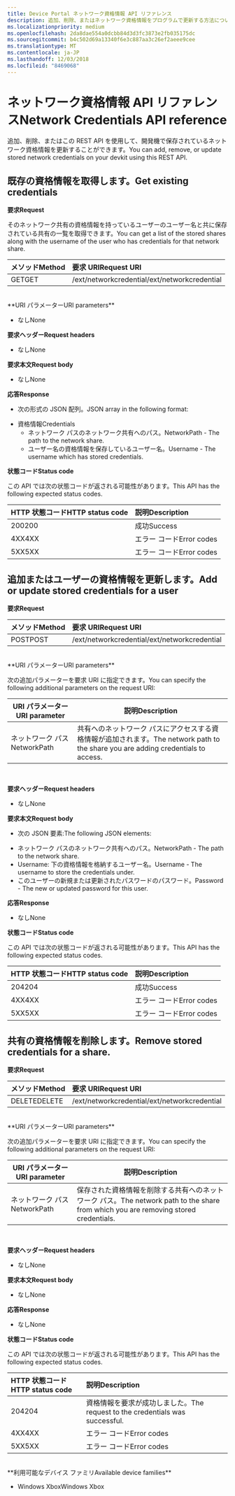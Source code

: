 ```yaml
---
title: Device Portal ネットワーク資格情報 API リファレンス
description: 追加、削除、またはネットワーク資格情報をプログラムで更新する方法について説明します。
ms.localizationpriority: medium
ms.openlocfilehash: 2da8dae554a0dcbb84d3d3fc3873e2fb035175dc
ms.sourcegitcommit: b4c502d69a13340f6e3c887aa3c26ef2aeee9cee
ms.translationtype: MT
ms.contentlocale: ja-JP
ms.lasthandoff: 12/03/2018
ms.locfileid: "8469068"
---
```

# <a name="network-credentials-api-reference"></a><span data-ttu-id="5c9b6-103">ネットワーク資格情報 API リファレンス</span><span class="sxs-lookup"><span data-stu-id="5c9b6-103">Network Credentials API reference</span></span>
<span data-ttu-id="5c9b6-104">追加、削除、またはこの REST API を使用して、開発機で保存されているネットワーク資格情報を更新することができます。</span><span class="sxs-lookup"><span data-stu-id="5c9b6-104">You can add, remove, or update stored network credentials on your devkit using this REST API.</span></span>

## <a name="get-existing-credentials"></a><span data-ttu-id="5c9b6-105">既存の資格情報を取得します。</span><span class="sxs-lookup"><span data-stu-id="5c9b6-105">Get existing credentials</span></span>

**<span data-ttu-id="5c9b6-106">要求</span><span class="sxs-lookup"><span data-stu-id="5c9b6-106">Request</span></span>**

<span data-ttu-id="5c9b6-107">そのネットワーク共有の資格情報を持っているユーザーのユーザー名と共に保存されている共有の一覧を取得できます。</span><span class="sxs-lookup"><span data-stu-id="5c9b6-107">You can get a list of the stored shares along with the username of the user who has credentials for that network share.</span></span>

<span data-ttu-id="5c9b6-108">メソッド</span><span class="sxs-lookup"><span data-stu-id="5c9b6-108">Method</span></span>      | <span data-ttu-id="5c9b6-109">要求 URI</span><span class="sxs-lookup"><span data-stu-id="5c9b6-109">Request URI</span></span>
:------     | :-----
<span data-ttu-id="5c9b6-110">GET</span><span class="sxs-lookup"><span data-stu-id="5c9b6-110">GET</span></span> | <span data-ttu-id="5c9b6-111">/ext/networkcredential</span><span class="sxs-lookup"><span data-stu-id="5c9b6-111">/ext/networkcredential</span></span>
<br />
**<span data-ttu-id="5c9b6-112">URI パラメーター</span><span class="sxs-lookup"><span data-stu-id="5c9b6-112">URI parameters</span></span>**

- <span data-ttu-id="5c9b6-113">なし</span><span class="sxs-lookup"><span data-stu-id="5c9b6-113">None</span></span>

**<span data-ttu-id="5c9b6-114">要求ヘッダー</span><span class="sxs-lookup"><span data-stu-id="5c9b6-114">Request headers</span></span>**

- <span data-ttu-id="5c9b6-115">なし</span><span class="sxs-lookup"><span data-stu-id="5c9b6-115">None</span></span>

**<span data-ttu-id="5c9b6-116">要求本文</span><span class="sxs-lookup"><span data-stu-id="5c9b6-116">Request body</span></span>**   

- <span data-ttu-id="5c9b6-117">なし</span><span class="sxs-lookup"><span data-stu-id="5c9b6-117">None</span></span>

**<span data-ttu-id="5c9b6-118">応答</span><span class="sxs-lookup"><span data-stu-id="5c9b6-118">Response</span></span>**   

- <span data-ttu-id="5c9b6-119">次の形式の JSON 配列。</span><span class="sxs-lookup"><span data-stu-id="5c9b6-119">JSON array in the following format:</span></span>
* <span data-ttu-id="5c9b6-120">資格情報</span><span class="sxs-lookup"><span data-stu-id="5c9b6-120">Credentials</span></span>
  * <span data-ttu-id="5c9b6-121">ネットワーク パスのネットワーク共有へのパス。</span><span class="sxs-lookup"><span data-stu-id="5c9b6-121">NetworkPath - The path to the network share.</span></span>
  * <span data-ttu-id="5c9b6-122">ユーザー名の資格情報を保存しているユーザー名。</span><span class="sxs-lookup"><span data-stu-id="5c9b6-122">Username - The username which has stored credentials.</span></span>

**<span data-ttu-id="5c9b6-123">状態コード</span><span class="sxs-lookup"><span data-stu-id="5c9b6-123">Status code</span></span>**

<span data-ttu-id="5c9b6-124">この API では次の状態コードが返される可能性があります。</span><span class="sxs-lookup"><span data-stu-id="5c9b6-124">This API has the following expected status codes.</span></span>

<span data-ttu-id="5c9b6-125">HTTP 状態コード</span><span class="sxs-lookup"><span data-stu-id="5c9b6-125">HTTP status code</span></span>      | <span data-ttu-id="5c9b6-126">説明</span><span class="sxs-lookup"><span data-stu-id="5c9b6-126">Description</span></span>
:------     | :-----
<span data-ttu-id="5c9b6-127">200</span><span class="sxs-lookup"><span data-stu-id="5c9b6-127">200</span></span> | <span data-ttu-id="5c9b6-128">成功</span><span class="sxs-lookup"><span data-stu-id="5c9b6-128">Success</span></span>
<span data-ttu-id="5c9b6-129">4XX</span><span class="sxs-lookup"><span data-stu-id="5c9b6-129">4XX</span></span> | <span data-ttu-id="5c9b6-130">エラー コード</span><span class="sxs-lookup"><span data-stu-id="5c9b6-130">Error codes</span></span>
<span data-ttu-id="5c9b6-131">5XX</span><span class="sxs-lookup"><span data-stu-id="5c9b6-131">5XX</span></span> | <span data-ttu-id="5c9b6-132">エラー コード</span><span class="sxs-lookup"><span data-stu-id="5c9b6-132">Error codes</span></span>

## <a name="add-or-update-stored-credentials-for-a-user"></a><span data-ttu-id="5c9b6-133">追加またはユーザーの資格情報を更新します。</span><span class="sxs-lookup"><span data-stu-id="5c9b6-133">Add or update stored credentials for a user</span></span>

**<span data-ttu-id="5c9b6-134">要求</span><span class="sxs-lookup"><span data-stu-id="5c9b6-134">Request</span></span>**

<span data-ttu-id="5c9b6-135">メソッド</span><span class="sxs-lookup"><span data-stu-id="5c9b6-135">Method</span></span>      | <span data-ttu-id="5c9b6-136">要求 URI</span><span class="sxs-lookup"><span data-stu-id="5c9b6-136">Request URI</span></span>
:------     | :-----
<span data-ttu-id="5c9b6-137">POST</span><span class="sxs-lookup"><span data-stu-id="5c9b6-137">POST</span></span> | <span data-ttu-id="5c9b6-138">/ext/networkcredential</span><span class="sxs-lookup"><span data-stu-id="5c9b6-138">/ext/networkcredential</span></span>
<br />
**<span data-ttu-id="5c9b6-139">URI パラメーター</span><span class="sxs-lookup"><span data-stu-id="5c9b6-139">URI parameters</span></span>**

<span data-ttu-id="5c9b6-140">次の追加パラメーターを要求 URI に指定できます。</span><span class="sxs-lookup"><span data-stu-id="5c9b6-140">You can specify the following additional parameters on the request URI:</span></span>

| <span data-ttu-id="5c9b6-141">URI パラメーター</span><span class="sxs-lookup"><span data-stu-id="5c9b6-141">URI parameter</span></span>      | <span data-ttu-id="5c9b6-142">説明</span><span class="sxs-lookup"><span data-stu-id="5c9b6-142">Description</span></span>     | 
| ------------------ |-----------------|
| <span data-ttu-id="5c9b6-143">ネットワーク パス</span><span class="sxs-lookup"><span data-stu-id="5c9b6-143">NetworkPath</span></span>        | <span data-ttu-id="5c9b6-144">共有へのネットワーク パスにアクセスする資格情報が追加されます。</span><span class="sxs-lookup"><span data-stu-id="5c9b6-144">The network path to the share you are adding credentials to access.</span></span> |
<br>

**<span data-ttu-id="5c9b6-145">要求ヘッダー</span><span class="sxs-lookup"><span data-stu-id="5c9b6-145">Request headers</span></span>**

- <span data-ttu-id="5c9b6-146">なし</span><span class="sxs-lookup"><span data-stu-id="5c9b6-146">None</span></span>

**<span data-ttu-id="5c9b6-147">要求本文</span><span class="sxs-lookup"><span data-stu-id="5c9b6-147">Request body</span></span>**

- <span data-ttu-id="5c9b6-148">次の JSON 要素:</span><span class="sxs-lookup"><span data-stu-id="5c9b6-148">The following JSON elements:</span></span>
* <span data-ttu-id="5c9b6-149">ネットワーク パスのネットワーク共有へのパス。</span><span class="sxs-lookup"><span data-stu-id="5c9b6-149">NetworkPath - The path to the network share.</span></span>
* <span data-ttu-id="5c9b6-150">Username: 下の資格情報を格納するユーザー名。</span><span class="sxs-lookup"><span data-stu-id="5c9b6-150">Username - The username to store the credentials under.</span></span>
* <span data-ttu-id="5c9b6-151">このユーザーの新規または更新されたパスワードのパスワード。</span><span class="sxs-lookup"><span data-stu-id="5c9b6-151">Password - The new or updated password for this user.</span></span>

**<span data-ttu-id="5c9b6-152">応答</span><span class="sxs-lookup"><span data-stu-id="5c9b6-152">Response</span></span>**   

- <span data-ttu-id="5c9b6-153">なし</span><span class="sxs-lookup"><span data-stu-id="5c9b6-153">None</span></span>  

**<span data-ttu-id="5c9b6-154">状態コード</span><span class="sxs-lookup"><span data-stu-id="5c9b6-154">Status code</span></span>**

<span data-ttu-id="5c9b6-155">この API では次の状態コードが返される可能性があります。</span><span class="sxs-lookup"><span data-stu-id="5c9b6-155">This API has the following expected status codes.</span></span>

<span data-ttu-id="5c9b6-156">HTTP 状態コード</span><span class="sxs-lookup"><span data-stu-id="5c9b6-156">HTTP status code</span></span>      | <span data-ttu-id="5c9b6-157">説明</span><span class="sxs-lookup"><span data-stu-id="5c9b6-157">Description</span></span>
:------     | :-----
<span data-ttu-id="5c9b6-158">204</span><span class="sxs-lookup"><span data-stu-id="5c9b6-158">204</span></span> | <span data-ttu-id="5c9b6-159">成功</span><span class="sxs-lookup"><span data-stu-id="5c9b6-159">Success</span></span>
<span data-ttu-id="5c9b6-160">4XX</span><span class="sxs-lookup"><span data-stu-id="5c9b6-160">4XX</span></span> | <span data-ttu-id="5c9b6-161">エラー コード</span><span class="sxs-lookup"><span data-stu-id="5c9b6-161">Error codes</span></span>
<span data-ttu-id="5c9b6-162">5XX</span><span class="sxs-lookup"><span data-stu-id="5c9b6-162">5XX</span></span> | <span data-ttu-id="5c9b6-163">エラー コード</span><span class="sxs-lookup"><span data-stu-id="5c9b6-163">Error codes</span></span>

## <a name="remove-stored-credentials-for-a-share"></a><span data-ttu-id="5c9b6-164">共有の資格情報を削除します。</span><span class="sxs-lookup"><span data-stu-id="5c9b6-164">Remove stored credentials for a share.</span></span>

**<span data-ttu-id="5c9b6-165">要求</span><span class="sxs-lookup"><span data-stu-id="5c9b6-165">Request</span></span>**

<span data-ttu-id="5c9b6-166">メソッド</span><span class="sxs-lookup"><span data-stu-id="5c9b6-166">Method</span></span>      | <span data-ttu-id="5c9b6-167">要求 URI</span><span class="sxs-lookup"><span data-stu-id="5c9b6-167">Request URI</span></span>
:------     | :-----
<span data-ttu-id="5c9b6-168">DELETE</span><span class="sxs-lookup"><span data-stu-id="5c9b6-168">DELETE</span></span> | <span data-ttu-id="5c9b6-169">/ext/networkcredential</span><span class="sxs-lookup"><span data-stu-id="5c9b6-169">/ext/networkcredential</span></span>
<br />
**<span data-ttu-id="5c9b6-170">URI パラメーター</span><span class="sxs-lookup"><span data-stu-id="5c9b6-170">URI parameters</span></span>**

<span data-ttu-id="5c9b6-171">次の追加パラメーターを要求 URI に指定できます。</span><span class="sxs-lookup"><span data-stu-id="5c9b6-171">You can specify the following additional parameters on the request URI:</span></span>

| <span data-ttu-id="5c9b6-172">URI パラメーター</span><span class="sxs-lookup"><span data-stu-id="5c9b6-172">URI parameter</span></span>      | <span data-ttu-id="5c9b6-173">説明</span><span class="sxs-lookup"><span data-stu-id="5c9b6-173">Description</span></span>     | 
| ------------------ |-----------------|
| <span data-ttu-id="5c9b6-174">ネットワーク パス</span><span class="sxs-lookup"><span data-stu-id="5c9b6-174">NetworkPath</span></span>        | <span data-ttu-id="5c9b6-175">保存された資格情報を削除する共有へのネットワーク パス。</span><span class="sxs-lookup"><span data-stu-id="5c9b6-175">The network path to the share from which you are removing stored credentials.</span></span> |
<br>

**<span data-ttu-id="5c9b6-176">要求ヘッダー</span><span class="sxs-lookup"><span data-stu-id="5c9b6-176">Request headers</span></span>**

- <span data-ttu-id="5c9b6-177">なし</span><span class="sxs-lookup"><span data-stu-id="5c9b6-177">None</span></span>

**<span data-ttu-id="5c9b6-178">要求本文</span><span class="sxs-lookup"><span data-stu-id="5c9b6-178">Request body</span></span>**   

- <span data-ttu-id="5c9b6-179">なし</span><span class="sxs-lookup"><span data-stu-id="5c9b6-179">None</span></span>

**<span data-ttu-id="5c9b6-180">応答</span><span class="sxs-lookup"><span data-stu-id="5c9b6-180">Response</span></span>**   

- <span data-ttu-id="5c9b6-181">なし</span><span class="sxs-lookup"><span data-stu-id="5c9b6-181">None</span></span> 

**<span data-ttu-id="5c9b6-182">状態コード</span><span class="sxs-lookup"><span data-stu-id="5c9b6-182">Status code</span></span>**

<span data-ttu-id="5c9b6-183">この API では次の状態コードが返される可能性があります。</span><span class="sxs-lookup"><span data-stu-id="5c9b6-183">This API has the following expected status codes.</span></span>

<span data-ttu-id="5c9b6-184">HTTP 状態コード</span><span class="sxs-lookup"><span data-stu-id="5c9b6-184">HTTP status code</span></span>      | <span data-ttu-id="5c9b6-185">説明</span><span class="sxs-lookup"><span data-stu-id="5c9b6-185">Description</span></span>
:------     | :-----
<span data-ttu-id="5c9b6-186">204</span><span class="sxs-lookup"><span data-stu-id="5c9b6-186">204</span></span> | <span data-ttu-id="5c9b6-187">資格情報を要求が成功しました。</span><span class="sxs-lookup"><span data-stu-id="5c9b6-187">The request to the credentials was successful.</span></span>
<span data-ttu-id="5c9b6-188">4XX</span><span class="sxs-lookup"><span data-stu-id="5c9b6-188">4XX</span></span> | <span data-ttu-id="5c9b6-189">エラー コード</span><span class="sxs-lookup"><span data-stu-id="5c9b6-189">Error codes</span></span>
<span data-ttu-id="5c9b6-190">5XX</span><span class="sxs-lookup"><span data-stu-id="5c9b6-190">5XX</span></span> | <span data-ttu-id="5c9b6-191">エラー コード</span><span class="sxs-lookup"><span data-stu-id="5c9b6-191">Error codes</span></span>

<br />
**<span data-ttu-id="5c9b6-192">利用可能なデバイス ファミリ</span><span class="sxs-lookup"><span data-stu-id="5c9b6-192">Available device families</span></span>**

* <span data-ttu-id="5c9b6-193">Windows Xbox</span><span class="sxs-lookup"><span data-stu-id="5c9b6-193">Windows Xbox</span></span>


